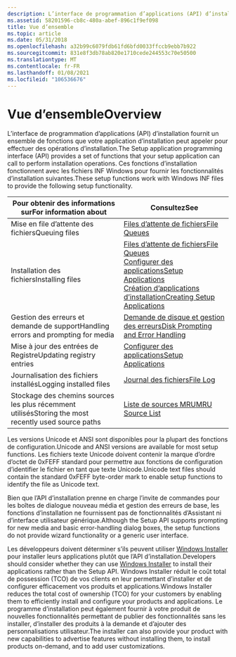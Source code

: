 ```yaml
---
description: L’interface de programmation d’applications (API) d’installation fournit un ensemble de fonctions que votre application d’installation peut appeler pour effectuer des opérations d’installation. Ces fonctions d’installation fonctionnent avec les fichiers INF Windows pour fournir les fonctionnalités d’installation suivantes.
ms.assetid: 58201596-cb8c-480a-abef-896c1f9ef098
title: Vue d’ensemble
ms.topic: article
ms.date: 05/31/2018
ms.openlocfilehash: a32b99c6079fdb61fd6bfd0033ffccb9ebb7b922
ms.sourcegitcommit: 831e8f3db78ab820e1710cede244553c70e50500
ms.translationtype: MT
ms.contentlocale: fr-FR
ms.lasthandoff: 01/08/2021
ms.locfileid: "106536676"
---
```

# <a name="overview"></a><span data-ttu-id="0dc81-104">Vue d’ensemble</span><span class="sxs-lookup"><span data-stu-id="0dc81-104">Overview</span></span>

<span data-ttu-id="0dc81-105">L’interface de programmation d’applications (API) d’installation fournit un ensemble de fonctions que votre application d’installation peut appeler pour effectuer des opérations d’installation.</span><span class="sxs-lookup"><span data-stu-id="0dc81-105">The Setup application programming interface (API) provides a set of functions that your setup application can call to perform installation operations.</span></span> <span data-ttu-id="0dc81-106">Ces fonctions d’installation fonctionnent avec les fichiers INF Windows pour fournir les fonctionnalités d’installation suivantes.</span><span class="sxs-lookup"><span data-stu-id="0dc81-106">These setup functions work with Windows INF files to provide the following setup functionality.</span></span>



| <span data-ttu-id="0dc81-107">Pour obtenir des informations sur</span><span class="sxs-lookup"><span data-stu-id="0dc81-107">For information about</span></span>                       | <span data-ttu-id="0dc81-108">Consultez</span><span class="sxs-lookup"><span data-stu-id="0dc81-108">See</span></span>                                                                                                                                                                         |
|---------------------------------------------|-----------------------------------------------------------------------------------------------------------------------------------------------------------------------------|
| <span data-ttu-id="0dc81-109">Mise en file d’attente des fichiers</span><span class="sxs-lookup"><span data-stu-id="0dc81-109">Queuing files</span></span>                               | [<span data-ttu-id="0dc81-110">Files d’attente de fichiers</span><span class="sxs-lookup"><span data-stu-id="0dc81-110">File Queues</span></span>](file-queues.md)                                                                                                                                              |
| <span data-ttu-id="0dc81-111">Installation des fichiers</span><span class="sxs-lookup"><span data-stu-id="0dc81-111">Installing files</span></span>                            | [<span data-ttu-id="0dc81-112">Files d’attente de fichiers</span><span class="sxs-lookup"><span data-stu-id="0dc81-112">File Queues</span></span>](file-queues.md)<br/> [<span data-ttu-id="0dc81-113">Configurer des applications</span><span class="sxs-lookup"><span data-stu-id="0dc81-113">Setup Applications</span></span>](setup-applications.md)<br/> [<span data-ttu-id="0dc81-114">Création d’applications d’installation</span><span class="sxs-lookup"><span data-stu-id="0dc81-114">Creating Setup Applications</span></span>](creating-setup-applications.md)<br/> |
| <span data-ttu-id="0dc81-115">Gestion des erreurs et demande de support</span><span class="sxs-lookup"><span data-stu-id="0dc81-115">Handling errors and prompting for media</span></span>     | [<span data-ttu-id="0dc81-116">Demande de disque et gestion des erreurs</span><span class="sxs-lookup"><span data-stu-id="0dc81-116">Disk Prompting and Error Handling</span></span>](disk-prompting-and-error-handling.md)                                                                                                  |
| <span data-ttu-id="0dc81-117">Mise à jour des entrées de Registre</span><span class="sxs-lookup"><span data-stu-id="0dc81-117">Updating registry entries</span></span>                   | [<span data-ttu-id="0dc81-118">Configurer des applications</span><span class="sxs-lookup"><span data-stu-id="0dc81-118">Setup Applications</span></span>](setup-applications.md)                                                                                                                                |
| <span data-ttu-id="0dc81-119">Journalisation des fichiers installés</span><span class="sxs-lookup"><span data-stu-id="0dc81-119">Logging installed files</span></span>                     | [<span data-ttu-id="0dc81-120">Journal des fichiers</span><span class="sxs-lookup"><span data-stu-id="0dc81-120">File Log</span></span>](file-log.md)                                                                                                                                                    |
| <span data-ttu-id="0dc81-121">Stockage des chemins sources les plus récemment utilisés</span><span class="sxs-lookup"><span data-stu-id="0dc81-121">Storing the most recently used source paths</span></span> | [<span data-ttu-id="0dc81-122">Liste de sources MRU</span><span class="sxs-lookup"><span data-stu-id="0dc81-122">MRU Source List</span></span>](mru-source-list.md)                                                                                                                                      |



 

<span data-ttu-id="0dc81-123">Les versions Unicode et ANSI sont disponibles pour la plupart des fonctions de configuration.</span><span class="sxs-lookup"><span data-stu-id="0dc81-123">Unicode and ANSI versions are available for most setup functions.</span></span> <span data-ttu-id="0dc81-124">Les fichiers texte Unicode doivent contenir la marque d’ordre d’octet de 0xFEFF standard pour permettre aux fonctions de configuration d’identifier le fichier en tant que texte Unicode.</span><span class="sxs-lookup"><span data-stu-id="0dc81-124">Unicode text files should contain the standard 0xFEFF byte-order mark to enable setup functions to identify the file as Unicode text.</span></span>

<span data-ttu-id="0dc81-125">Bien que l’API d’installation prenne en charge l’invite de commandes pour les boîtes de dialogue nouveau média et gestion des erreurs de base, les fonctions d’installation ne fournissent pas de fonctionnalités d’Assistant ni d’interface utilisateur générique.</span><span class="sxs-lookup"><span data-stu-id="0dc81-125">Although the Setup API supports prompting for new media and basic error-handling dialog boxes, the setup functions do not provide wizard functionality or a generic user interface.</span></span>

<span data-ttu-id="0dc81-126">Les développeurs doivent déterminer s’ils peuvent utiliser [Windows Installer](/windows/desktop/Msi/windows-installer-portal) pour installer leurs applications plutôt que l’API d’installation.</span><span class="sxs-lookup"><span data-stu-id="0dc81-126">Developers should consider whether they can use [Windows Installer](/windows/desktop/Msi/windows-installer-portal) to install their applications rather than the Setup API.</span></span> <span data-ttu-id="0dc81-127">Windows Installer réduit le coût total de possession (TCO) de vos clients en leur permettant d’installer et de configurer efficacement vos produits et applications.</span><span class="sxs-lookup"><span data-stu-id="0dc81-127">Windows Installer reduces the total cost of ownership (TCO) for your customers by enabling them to efficiently install and configure your products and applications.</span></span> <span data-ttu-id="0dc81-128">Le programme d’installation peut également fournir à votre produit de nouvelles fonctionnalités permettant de publier des fonctionnalités sans les installer, d’installer des produits à la demande et d’ajouter des personnalisations utilisateur.</span><span class="sxs-lookup"><span data-stu-id="0dc81-128">The installer can also provide your product with new capabilities to advertise features without installing them, to install products on-demand, and to add user customizations.</span></span>

 

